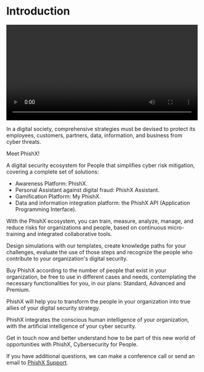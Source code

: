 # Introduction

<video id="video" controls controlsList="nodownload" preload="auto" width="100%" crossorigin="anonymous">
  <source id="video_source" src="https://cdn.phishx.io/videos/PhishX-Phishing-1080p-en.mp4" type="video/mp4">
  <track label="English" kind="subtitles" type="text/vtt" srclang="en" src="https://cdn.phishx.io/videos/PhishX-Phishing-en.vtt" default>
  <track label="Português" kind="subtitles" type="text/vtt" srclang="pt" src="https://cdn.phishx.io/videos/PhishX-Phishing-pt.vtt">
  <track label="Español" kind="subtitles" type="text/vtt" srclang="es" src="https://cdn.phishx.io/videos/PhishX-Phishing-es.vtt">
</video>

In a digital society, comprehensive strategies must be devised to protect its employees, customers, partners, data, information, and business from cyber threats.

Meet PhishX!

A digital security ecosystem for People that simplifies cyber risk mitigation, covering a complete set of solutions:

- Awareness Platform: PhishX.
- Personal Assistant against digital fraud: PhishX Assistant.
- Gamification Platform: My PhishX.
- Data and information integration platform: the PhishX API (Application Programming Interface).

With the PhishX ecosystem, you can train, measure, analyze, manage, and reduce risks for organizations and people, based on continuous micro-training and integrated collaborative tools.

Design simulations with our templates, create knowledge paths for your challenges, evaluate the use of those steps and recognize the people who contribute to your organization's digital security.

Buy PhishX according to the number of people that exist in your organization, be free to use in different cases and needs, contemplating the necessary functionalities for you, in our plans: Standard, Advanced and Premium.

PhishX will help you to transform the people in your organization into true allies of your digital security strategy.

PhishX integrates the conscious human intelligence of your organization, with the artificial intelligence of your cyber security.

Get in touch now and better understand how to be part of this new world of opportunities with PhishX, Cybersecurity for People.

If you have additional questions, we can make a conference call or send an email to [PhishX Support](mailto:support@phishx.io).